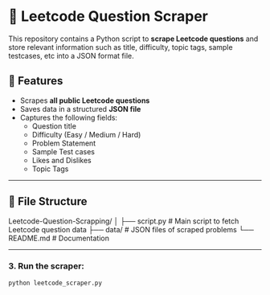 # 📘 Leetcode Question Scraper

This repository contains a Python script to **scrape Leetcode questions** and store relevant information such as title, difficulty, topic tags, sample testcases, etc into a JSON format file.

## 🚀 Features

- Scrapes **all public Leetcode questions**
- Saves data in a structured **JSON file**
- Captures the following fields:
  - Question title
  - Difficulty (Easy / Medium / Hard)
  - Problem Statement
  - Sample Test cases
  - Likes and Dislikes
  - Topic Tags

---

## 📂 File Structure
Leetcode-Question-Scrapping/
│
├── script.py # Main script to fetch Leetcode question data
├── data/ # JSON files of scraped problems
└── README.md # Documentation

---
### 3. Run the scraper:
```bash
python leetcode_scraper.py
```
